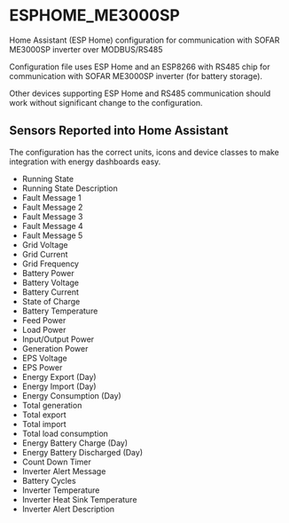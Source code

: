# ESPHOME_ME3000SP
Home Assistant (ESP Home) configuration for communication with SOFAR ME3000SP inverter over MODBUS/RS485

Configuration file uses ESP Home and an ESP8266 with RS485 chip for communication with SOFAR ME3000SP inverter (for battery storage).

Other devices supporting ESP Home and RS485 communication should work without significant change to the configuration.


## Sensors Reported into Home Assistant

The configuration has the correct units, icons and device classes to make integration with energy dashboards easy.

* Running State
* Running State Description
* Fault Message 1
* Fault Message 2
* Fault Message 3
* Fault Message 4
* Fault Message 5
* Grid Voltage
* Grid Current
* Grid Frequency
* Battery Power
* Battery Voltage
* Battery Current
* State of Charge
* Battery Temperature
* Feed Power
* Load Power
* Input/Output Power
* Generation Power
* EPS Voltage
* EPS Power
* Energy Export (Day)
* Energy Import (Day)
* Energy Consumption (Day)
* Total generation
* Total export
* Total import
* Total load consumption
* Energy Battery Charge (Day)
* Energy Battery Discharged (Day)
* Count Down Timer
* Inverter Alert Message
* Battery Cycles
* Inverter Temperature
* Inverter Heat Sink Temperature
* Inverter Alert Description
